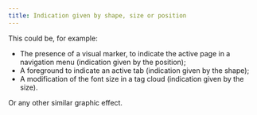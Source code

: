 ```yaml
---
title: Indication given by shape, size or position
---
```


This could be, for example:

- The presence of a visual marker, to indicate the active page in a navigation menu (indication given by the position);
- A foreground to indicate an active tab (indication given by the shape);
- A modification of the font size in a tag cloud (indication given by the size).

Or any other similar graphic effect.
